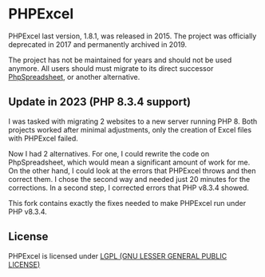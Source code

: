 # PHPExcel

PHPExcel last version, 1.8.1, was released in 2015. The project was officially deprecated in 2017 and permanently archived in 2019.

The project has not be maintained for years and should  not be used anymore. All users should must migrate to its direct successor [PhpSpreadsheet](https://github.com/PHPOffice/PhpSpreadsheet), or another alternative.

## Update in 2023 (PHP 8.3.4 support)

I was tasked with migrating 2 websites to a new server running PHP 8. Both projects worked after minimal adjustments, only the creation of Excel files with PHPExcel failed.

Now I had 2 alternatives. For one, I could rewrite the code on PhpSpreadsheet, which would mean a significant amount of work for me. On the other hand, I could look at the errors that PHPExcel throws and then correct them. I chose the second way and needed just 20 minutes for the corrections. In a second step, I corrected errors that PHP v8.3.4 showed.

This fork contains exactly the fixes needed to make PHPExcel run under PHP v8.3.4.

## License

PHPExcel is licensed under [LGPL (GNU LESSER GENERAL PUBLIC LICENSE)](https://github.com/PHPOffice/PHPExcel/blob/master/license.md)
